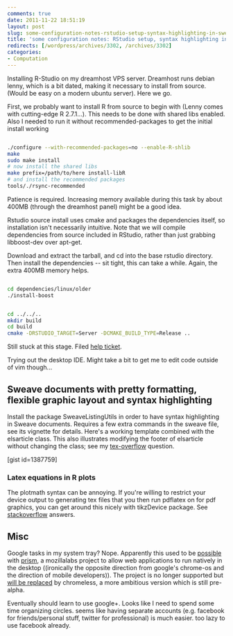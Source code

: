 ```yaml
---
comments: true
date: 2011-11-22 18:51:19
layout: post
slug: some-configuration-notes-rstudio-setup-syntax-highlighting-in-sweave
title: 'some configuration notes: RStudio setup, syntax highlighting in sweave'
redirects: [/wordpress/archives/3302, /archives/3302]
categories:
- Computation
---
```


Installing R-Studio on my dreamhost VPS server.  Dreamhost runs debian lenny, which is a bit dated, making it necessary to install from source.  (Would be easy on a modern ubuntu server).  Here we go. 

First, we probably want to install R from source to begin with (Lenny comes with cutting-edge R 2.7.1...). This needs to be done with shared libs enabled.  Also I needed to run it without recommended-packages to get the initial install working

```bash

./configure --with-recommended-packages=no --enable-R-shlib 
make 
sudo make install
# now install the shared libs
make prefix=/path/to/here install-libR
# and install the recommended packages 
tools/./rsync-recommended

```


Patience is required.  Increasing memory available during this task by about 400MB (through the dreamhost panel) might be a good idea.  

Rstudio source install uses cmake and packages the dependencies itself, so installation isn't necessarily intuitive.  Note that we will compile dependencies from source included in RStudio, rather than just grabbing libboost-dev over apt-get.  

Download and extract the tarball, and cd into the base rstudio directory. Then install the dependencies -- sit tight, this can take a while.  Again, the extra 400MB memory helps.  


```bash

cd dependencies/linux/older
./install-boost

```




```bash

cd ../../..
mkdir build
cd build
cmake -DRSTUDIO_TARGET=Server -DCMAKE_BUILD_TYPE=Release ..

```


Still stuck at this stage.  Filed [help ticket](http://support.rstudio.org/help/discussions/problems/1169-installing-server-edition-by-source-on-debian-lenny).  



Trying out the desktop IDE. Might take a bit to get me to edit code outside of vim though...




##  Sweave documents with pretty formatting, flexible graphic layout and syntax highlighting 



Install the package SweaveListingUtils in order to have syntax highlighting in Sweave documents.  Requires a few extra commands in the sweave file, see its vignette for details.  Here's a working template combined with the elsarticle class.  This also illustrates modifying the footer of elsarticle without changing the class; see my [tex-overflow](http://tex.stackexchange.com/questions/35712/modify-footer-used-by-elsarticle-cls/35714#35714) question.  

[gist id=1387759]




###  Latex equations in R plots 


The plotmath syntax can be annoying.  If you're willing to restrict your device output to generating tex files that you then run pdflatex on for pdf graphics, you can get around this nicely with tikzDevice package.  See [stackoverflow](stackoverflow.com/questions/8190087/italic-greek-letters-latex-style-math-in-r-plot-titles-with-ggplot/) answers.  



##  Misc 



Google tasks in my system tray? Nope. Apparently this used to be [possible](http://namsisi.wordpress.com/2009/02/22/gmail-tasks-in-your-ubuntu-system-tray/) with [prism](http://prism.mozillalabs.com/), a mozillalabs project to allow web applications to run natively in the desktop ((ironically the opposite direction from google's chrome-os and the direction of mobile developers)).  The project is no longer supported but [will be replaced](http://mozillalabs.com/blog/2011/02/prism-is-now-chromeless/) by chromeless, a more ambitious version which is still pre-alpha.  




Eventually should learn to use google+.  Looks like I need to spend some time organizing circles.  seems like having separate accounts (e.g. facebook for friends/personal stuff, twitter for professional) is much easier. too lazy to use facebook already.  


